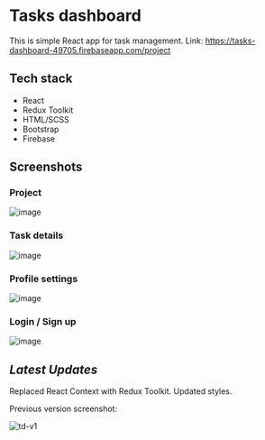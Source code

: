 # Tasks dashboard
This is simple React app for task management.
Link: https://tasks-dashboard-49705.firebaseapp.com/project

## Tech stack
- React
- Redux Toolkit
- HTML/SCSS
- Bootstrap
- Firebase

## Screenshots
### Project
![image](https://user-images.githubusercontent.com/44324806/202514657-a7a5b3b9-63a7-4370-8988-ffcccf93303e.png)

### Task details
![image](https://user-images.githubusercontent.com/44324806/202515055-428a10b3-ad5a-44c5-919e-989b8dee5748.png)

### Profile settings
![image](https://user-images.githubusercontent.com/44324806/202515257-d7d664e0-d321-4ea2-81e7-26c331c1040d.png)

### Login / Sign up
![image](https://user-images.githubusercontent.com/44324806/202515471-157c8317-18aa-468c-ae0a-a25813324ac2.png)

## *Latest Updates*
Replaced React Context with Redux Toolkit.
Updated styles.

Previous version screenshot:

![td-v1](https://user-images.githubusercontent.com/44324806/202513885-2afc7983-4d6e-4c81-9415-954788432485.jpg)
